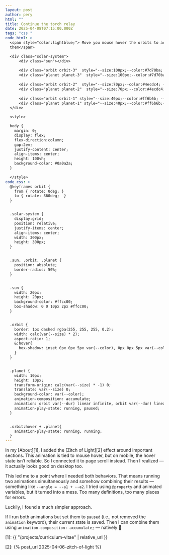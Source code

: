 ```yaml
---
layout: post
author: pery
html: ""
title: Continue the torch relay
date: 2025-04-08T07:15:00.000Z
tags: "css "
code_html: >
  <span style="color:lightblue;"> Move you mouse hover the orbits to accselerte
  them</span>

  <div class="solar-system">
      <div class="sun"></div>
      
      <div class="orbit orbit-3"  style="--size:100px;--color:#7d70ba; --dur:8s;"></div>
      <div class="planet planet-3"  style="--size:100px;--color:#7d70ba;--dur:8s;"></div>
    
      <div class="orbit orbit-2"  style="--size:70px;--color:#4ecdc4; --dur:5s;"></div>
      <div class="planet planet-2"  style="--size:70px;--color:#4ecdc4; --dur:5s;"></div>
    
      <div class="orbit orbit-1" style="--size:40px;--color:#ff6b6b; --dur:3s;"></div>
      <div class="planet planet-1" style="--size:40px;--color:#ff6b6b;--dur:3s"></div>
  </div>

  <style>

  body {
    margin: 0;
    display: flex;
    flex-direction:column;
    gap:2em;
    justify-content: center;
    align-items: center;
    height: 100vh;
    background-color: #0a0a2a;
  }  

  </style>  
code_css: >
  @keyframes orbit {
    from { rotate: 0deg; }
    to { rotate: 360deg;  }
  }


  .solar-system {
    display:grid;
    position: relative;
    justify-items: center;
    align-items: center;
    width: 300px;
    height: 300px;
  }


  .sun, .orbit, .planet {
    position: absolute;
    border-radius: 50%;
  }


  .sun {
    width: 20px;
    height: 20px;
    background-color: #ffcc00;
    box-shadow: 0 0 10px 2px #ffcc00;
  }


  .orbit {
    border: 1px dashed rgba(255, 255, 255, 0.2);
    width: calc(var(--size) * 2);
    aspect-ratio: 1;
    &:hover{
      box-shadow: inset 0px 0px 5px var(--color), 0px 0px 5px var(--color);
    }
  }


  .planet {
    width: 10px;
    height: 10px;
    transform-origin: calc(var(--size) * -1) 0;
    translate: var(--size) 0;
    background-color: var(--color);
    animation-composition: accumulate;
    animation: orbit var(--dur) linear infinite, orbit var(--dur) linear infinite;
    animation-play-state: running, paused;
  }


  .orbit:hover + .planet{
    animation-play-state: running, running;
  }
---
```


In my [About][1], I added the [Zitch of Light][2] effect around important sections. This animation is tied to mouse hover, but on mobile, the hover state isn’t reliable. So I connected it to page scroll instead. Then I realized — it actually looks good on desktop too.



This led me to a point where I needed both behaviors. That means running two animations simultaneously and somehow combining their results — something like `--angle = --a1 + --a2`. I tried using `@property` and animated variables, but it turned into a mess. Too many definitions, too many places for errors.



Luckily, I found a much simpler approach.



If I run both animations but set them to `paused` (i.e., not removed the `animation` keyword), their current state is saved. Then I can combine them using `animation-composition: accumulate;` — natively 💫



[1]: {{ "/projects/curriculum-vitae" | relative_url }}

[2]: {% post_url 2025-04-06-zitch-of-light %}
